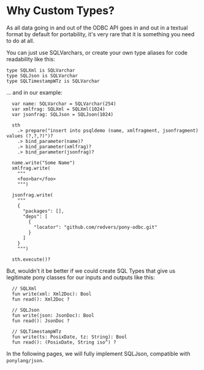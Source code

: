 # Why Custom Types?

As all data going in and out of the ODBC API goes in and out in a textual format by default for portability, it's very rare that it is something you need to do at all.

You can just use SQLVarchars, or create your own type aliases for code readability like this:

```pony
type SQLXml is SQLVarchar
type SQLJson is SQLVarchar
type SQLTimestampWTz is SQLVarchar
```

… and in our example:

```pony
  var name: SQLVarchar = SQLVarchar(254)
  var xmlfrag: SQLXml = SQLXml(1024)
  var jsonfrag: SQLJson = SQLJson(1024)

  sth
    .> prepare("insert into psqldemo (name, xmlfragment, jsonfragment) values (?,?,?)")?
    .> bind_parameter(name)?
    .> bind_parameter(xmlfrag)?
    .> bind_parameter(jsonfrag)?

  name.write("Some Name")
  xmlfrag.write(
    """
    <foo>bar</foo>
    """)

  jsonfrag.write(
    """
    {
      "packages": [],
      "deps": [
        {
          "locator": "github.com/redvers/pony-odbc.git"
        }
      ]
    }
    """)

  sth.execute()?
```

But, wouldn't it be better if we could create SQL Types that give us legitimate pony classes for our inputs and outputs like this:

```pony
  // SQLXml
  fun write(xml: Xml2Doc): Bool
  fun read(): Xml2Doc ?

  // SQLJson
  fun write(json: JsonDoc): Bool
  fun read(): JsonDoc ?

  // SQLTimestampWTz
  fun write(ts: PosixDate, tz: String): Bool
  fun read(): (PosixDate, String iso^) ?
```

In the following pages, we will fully implement SQLJson, compatible with `ponylang/json`.

